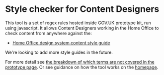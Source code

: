 # Style checker for Content Designers

This tool is a set of regex rules hosted inside GOV.UK prototype kit, run using javascript. It allows Content Designers working in the Home Office to check content from anywhere against the:
* [Home Office design system content style guide](https://design.homeoffice.gov.uk/content-style-guide)

We're looking to add more style guides in the future.

For more detail see [the breakdown of which terms are not covered in the prototype page](app/views/hods-page.html).
Or see guidance on how the tool works on the [homepage](app/views/index.html).
